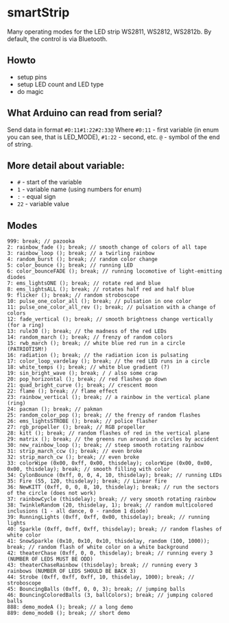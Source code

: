 # smartStrip

Many operating modes for the LED strip WS2811, WS2812, WS2812b. By default, the control is via Bluetooth.

## Howto
* setup pins
* setup LED count and LED type
* do magic

## What Arduino can read from serial?
Send data in format ```#0:11#1:22#2:33@```
Where `#0:11` - first variable (in enum you can see, that is LED_MODE), `#1:22` - second, etc. `@` - symbol of the end of string.

## More detail about variable:
* `#` - start of the variable
* `1` - variable name (using numbers for enum)
* `:` - equal sign
* `22` - variable value

## Modes

```
999: break; // pazooka
2: rainbow_fade (); break; // smooth change of colors of all tape
3: rainbow_loop (); break; // a twirling rainbow
4: random_burst (); break; // random color change
5: color_bounce (); break; // running LED
6: color_bounceFADE (); break; // running locomotive of light-emitting diodes
7: ems_lightsONE (); break; // rotate red and blue
8: ems_lightsALL (); break; // rotates half red and half blue
9: flicker (); break; // random stroboscope
10: pulse_one_color_all (); break; // pulsation in one color
11: pulse_one_color_all_rev (); break; // pulsation with a change of colors
12: fade_vertical (); break; // smooth brightness change vertically (for a ring)
13: rule30 (); break; // the madness of the red LEDs
14: random_march (); break; // frenzy of random colors
15: rwb_march (); break; // white blue red run in a circle (PATRIOTISM!)
16: radiation (); break; // the radiation icon is pulsating
17: color_loop_vardelay (); break; // the red LED runs in a circle
18: white_temps (); break; // white blue gradient (?)
19: sin_bright_wave (); break; / / also some crap
20: pop_horizontal (); break; // red flashes go down
21: quad_bright_curve (); break; // crescent moon
22: flame (); break; // flame effect
23: rainbow_vertical (); break; // a rainbow in the vertical plane (ring)
24: pacman (); break; // pakman
25: random_color_pop (); break; // the frenzy of random flashes
26: ems_lightsSTROBE (); break; // police flasher
27: rgb_propeller (); break; // RGB propeller
28: kitt (); break; // random flashes of red in the vertical plane
29: matrix (); break; // the greens run around in circles by accident
30: new_rainbow_loop (); break; // steep smooth rotating rainbow
31: strip_march_ccw (); break; // even broke
32: strip_march_cw (); break; // even broke
33: colorWipe (0x00, 0xff, 0x00, thisdelay); colorWipe (0x00, 0x00, 0x00, thisdelay); break; // smooth filling with color
34: CylonBounce (0xff, 0, 0, 4, 10, thisdelay); break; // running LEDs
35: Fire (55, 120, thisdelay); break; // Linear fire
36: NewKITT (0xff, 0, 0, 8, 10, thisdelay); break; // run the sectors of the circle (does not work)
37: rainbowCycle (thisdelay); break; // very smooth rotating rainbow
38: TwinkleRandom (20, thisdelay, 1); break; // random multicolored inclusions (1 - all dance, 0 - random 1 diode)
39: RunningLights (0xff, 0xff, 0x00, thisdelay); break; // running lights
40: Sparkle (0xff, 0xff, 0xff, thisdelay); break; // random flashes of white color
41: SnowSparkle (0x10, 0x10, 0x10, thisdelay, random (100, 1000)); break; // random flash of white color on a white background
42: theaterChase (0xff, 0, 0, thisdelay); break; // running every 3 (NUMBER OF LEDS MUST BE ODD)
43: theaterChaseRainbow (thisdelay); break; // running every 3 rainbows (NUMBER OF LEDS SHOULD BE BACK 3)
44: Strobe (0xff, 0xff, 0xff, 10, thisdelay, 1000); break; // stroboscope
45: BouncingBalls (0xff, 0, 0, 3); break; // jumping balls
46: BouncingColoredBalls (3, ballColors); break; // jumping colored balls
888: demo_modeA (); break; // a long demo
889: demo_modeB (); break; // short demo
```